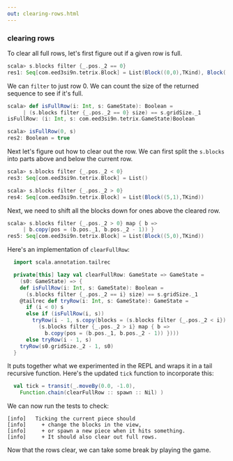 ```yaml
---
out: clearing-rows.html
---
```


### clearing rows

To clear all full rows, let's first figure out if a given row is full.

```scala
scala> s.blocks filter {_.pos._2 == 0}
res1: Seq[com.eed3si9n.tetrix.Block] = List(Block((0,0),TKind), Block((1,0),TKind), Block((2,0),TKind), Block((3,0),TKind), Block((7,0),TKind), Block((8,0),TKind), Block((9,0),TKind), Block((4,0),TKind), Block((5,0),TKind), Block((6,0),TKind))
```

We can `filter` to just row 0. We can count the size of the returned sequence to see if it's full.

```scala
scala> def isFullRow(i: Int, s: GameState): Boolean =
     | (s.blocks filter {_.pos._2 == 0} size) == s.gridSize._1
isFullRow: (i: Int, s: com.eed3si9n.tetrix.GameState)Boolean

scala> isFullRow(0, s)
res2: Boolean = true
```

Next let's figure out how to clear out the row. We can first split the `s.blocks` into parts above and below the current row.

```scala
scala> s.blocks filter {_.pos._2 < 0}
res3: Seq[com.eed3si9n.tetrix.Block] = List()

scala> s.blocks filter {_.pos._2 > 0}
res4: Seq[com.eed3si9n.tetrix.Block] = List(Block((5,1),TKind))
```

Next, we need to shift all the blocks down for ones above the cleared row.

```scala
scala> s.blocks filter {_.pos._2 > 0} map { b =>
     | b.copy(pos = (b.pos._1, b.pos._2 - 1)) }
res5: Seq[com.eed3si9n.tetrix.Block] = List(Block((5,0),TKind))
```

Here's an implementation of `clearFullRow`:

```scala
  import scala.annotation.tailrec

  private[this] lazy val clearFullRow: GameState => GameState =
    (s0: GameState) => {
    def isFullRow(i: Int, s: GameState): Boolean =
      (s.blocks filter {_.pos._2 == i} size) == s.gridSize._1
    @tailrec def tryRow(i: Int, s: GameState): GameState =
      if (i < 0) s 
      else if (isFullRow(i, s))
        tryRow(i - 1, s.copy(blocks = (s.blocks filter {_.pos._2 < i}) ++
          (s.blocks filter {_.pos._2 > i} map { b =>
            b.copy(pos = (b.pos._1, b.pos._2 - 1)) })))  
      else tryRow(i - 1, s)
    tryRow(s0.gridSize._2 - 1, s0)
  }
```

It puts together what we experimented in the REPL and wraps it in a tail recursive function. Here's the updated `tick` function to incorporate this:

```scala
  val tick = transit(_.moveBy(0.0, -1.0),
    Function.chain(clearFullRow :: spawn :: Nil) )
```

We can now run the tests to check:

```
[info]   Ticking the current piece should
[info]     + change the blocks in the view,
[info]     + or spawn a new piece when it hits something.
[info]     + It should also clear out full rows.
```

Now that the rows clear, we can take some break by playing the game.
